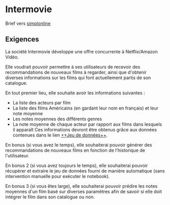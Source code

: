 # Intermovie

Brief vers [simplonline](https://simplonline.co/briefs/f9d118c0-bc29-407c-95e4-753299c4d112)

## Exigences

La société Intermovie développe une offre concurrente à Netflix/Amazon Vidéo.

Elle voudrait pouvoir permettre à ses utilisateurs de recevoir des recommandations de nouveaux films à regarder, ainsi que d'obtenir diverses informations sur les films qui font actuellement partis de son catalogue.

En tout premier lieu, elle souhaite avoir les informations suivantes :

- La liste des acteurs par film
- La liste des films Américains (en gardant leur nom en français) et leur note moyenne
- Les notes moyennes des différents genres
- La note moyenne de chaque acteur par rapport aux films dans lesquels il apparaît
Ces informations devront être obtenus grâce aux données contenues dans le lien [++Jeu de données++](https://stdatalake005.blob.core.windows.net/public/movies_dataset.zip).

En bonus (si vous avez le temps), elle souhaiterai pouvoir générer des recommandations de nouveaux films en fonction de l'historique de l'utilisateur.

En bonus 2 (si vous avez toujours le temps), elle souhaiterai pouvoir récupérer et extraire le jeu de données fourni de manière automatique (sans intervention manuelle pour exécuter le notebook).

En bonus 3 (si vous êtes large), elle souhaiterai pouvoir prédire les notes moyennes d'un film basé sur diverses paramètres afin de savoir si elle doit intégrer le film dans son catalogue ou non.
